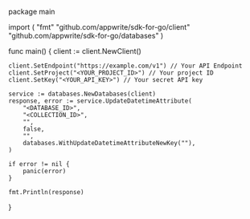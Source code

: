 package main

import (
    "fmt"
    "github.com/appwrite/sdk-for-go/client"
    "github.com/appwrite/sdk-for-go/databases"
)

func main() {
    client := client.NewClient()

    client.SetEndpoint("https://example.com/v1") // Your API Endpoint
    client.SetProject("<YOUR_PROJECT_ID>") // Your project ID
    client.SetKey("<YOUR_API_KEY>") // Your secret API key

    service := databases.NewDatabases(client)
    response, error := service.UpdateDatetimeAttribute(
        "<DATABASE_ID>",
        "<COLLECTION_ID>",
        "",
        false,
        "",
        databases.WithUpdateDatetimeAttributeNewKey(""),
    )

    if error != nil {
        panic(error)
    }

    fmt.Println(response)
}
